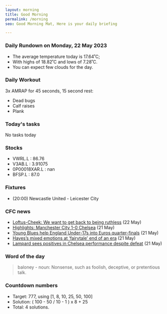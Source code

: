 ```yaml
---
layout: morning
title: Good Morning
permalink: /morning
seo: Good Morning Mat, Here is your daily briefing

---
```


<!-- weather_marker starts -->
### Daily Rundown on Monday, 22 May 2023

- The average temperature today is 17.64˚C;
- With highs of 18.82˚C and lows of 7.28˚C.
- You can expect few clouds for the day.

<!-- weather_marker ends -->

### Daily Workout
<!-- workout_marker starts -->
3x AMRAP for 45 seconds, 15 second rest:

- Dead bugs
- Calf raises
- Plank

<!-- workout_marker ends -->

### Today's tasks
<!-- task_marker starts -->
No tasks today
<!-- task_marker ends -->

### Stocks

<!-- stocks_marker starts -->

- VWRL.L : 86.76
- V3AB.L : 3.91075
- 0P00018XAR.L : nan
- BFSP.L : 87.0

<!-- stocks_marker ends -->

### Fixtures

<!-- sports_marker starts -->

<ul>
<li>(20:00) Newcastle United - Leicester City</li>
</ul>

<!-- sports_marker ends -->

### CFC news

<!-- cfc_marker starts -->
- [Loftus-Cheek: We want to get back to being ruthless](https://chelseafc.com/en/news/article/loftus-cheek-we-want-to-get-back-to-being-ruthless) (22 May)
- [Highlights: Manchester City 1-0 Chelsea](https://chelseafc.com/en/video/230521-epl-man-city-v-chelsea-2min-highlights-webapp) (21 May)
- [Young Blues help England Under-17s into Euros quarter-finals](https://chelseafc.com/en/news/article/young-blues-reach-euros-quarter-finals) (21 May)
- [Hayes’s mixed emotions at ‘fairytale’ end of an era](https://chelseafc.com/en/news/article/hayess-mixed-emotions-at-fairytale-end-of-an-era) (21 May)
- [Lampard sees positives in Chelsea performance despite defeat](https://chelseafc.com/en/news/article/lampard-sees-positives-in-chelsea-performance-despite-defeat) (21 May)

<!-- cfc_marker ends -->

### Word of the day
<!-- word_marker starts -->

 > baloney - noun: Nonsense, such as foolish, deceptive, or pretentious talk.

<!-- word_marker ends -->

### Countdown numbers
<!-- game_marker starts -->

- Target: 777, using [1, 8, 10, 25, 50, 100]
- Solution: ( 100 - 50 / 10 - 1 ) x 8 + 25
- Total: 4 solutions.

<!-- game_marker ends -->
